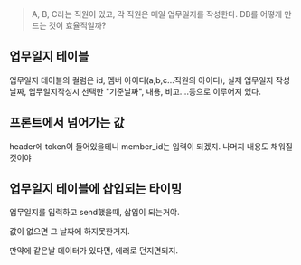 > A, B, C라는 직원이 있고, 각 직원은 매일 업무일지를 작성한다. DB를 어떻게 만드는 것이 효율적일까?


## 업무일지 테이블

업무일지 테이블의 컬럼은 id, 멤버 아이디(a,b,c...직원의 아이디), 실제 업무일지 작성 날짜, 업무일지작성시 선택한 "기준날짜", 내용, 비고....등으로 이루어져 있다.


## 프론트에서 넘어가는 값

header에 token이 들어있을테니 member_id는 입력이 되겠지. 나머지 내용도 채워질것이야


## 업무일지 테이블에 삽입되는 타이밍

업무일지를 입력하고 send했을때, 삽입이 되는거야.

값이 없으면 그 날짜에 하지못한거지.

만약에 같은날 데이터가 있다면, 에러로 던지면되지.

